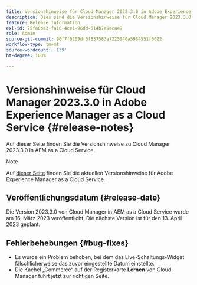 ```yaml
---
title: Versionshinweise für Cloud Manager 2023.3.0 in Adobe Experience Manager as a Cloud Service
description: Dies sind die Versionshinweise für Cloud Manager 2023.3.0 in AEM as a Cloud Service.
feature: Release Information
exl-id: 75fa0ba3-fa16-4ce1-96dd-514b7a9eca49
role: Admin
source-git-commit: 90f7f6209df5f837583a7225940a5984551f6622
workflow-type: tm+mt
source-wordcount: '139'
ht-degree: 100%

---
```


# Versionshinweise für Cloud Manager 2023.3.0 in Adobe Experience Manager as a Cloud Service {#release-notes}

Auf dieser Seite finden Sie die Versionshinweise zu Cloud Manager 2023.3.0 in AEM as a Cloud Service.

>[!NOTE]
>
>Auf [dieser Seite](/help/release-notes/release-notes-cloud/release-notes-current.md) finden Sie die aktuellen Versionshinweise für Adobe Experience Manager as a Cloud Service.

## Veröffentlichungsdatum {#release-date}

Die Version 2023.3.0 von Cloud Manager in AEM as a Cloud Service wurde am 16. März 2023 veröffentlicht. Die nächste Version ist für den 13. April 2023 geplant.

## Fehlerbehebungen {#bug-fixes}

* Es wurde ein Problem behoben, bei dem das Live-Schaltungs-Widget fälschlicherweise das zuvor eingestellte Datum einstellte.
* Die Kachel „Commerce“ auf der Registerkarte **Lernen** von Cloud Manager führt jetzt zur richtigen Seite.
